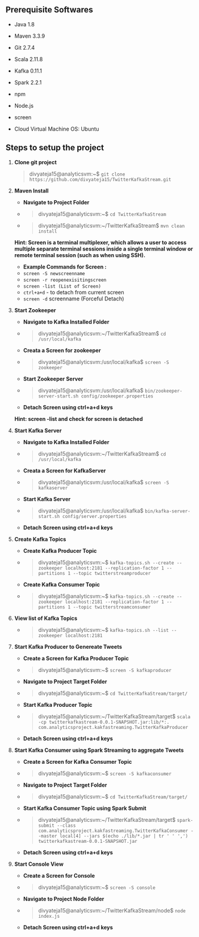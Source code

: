 ## Prerequisite Softwares

- Java 1.8
- Maven 3.3.9
- Git 2.7.4
- Scala 2.11.8
- Kafka 0.11.1
- Spark 2.2.1
- npm
- Node.js
- screen

- Cloud Virtual Machine OS: Ubuntu

## Steps to setup the project

1. **Clone git project**
	> divyateja15@analyticsvm:~$ `git clone https://github.com/divyateja15/TwitterKafkaStream.git`

2. **Maven Install**
	- **Navigate to Project Folder**
	- > divyateja15@analyticsvm:~$ `cd TwitterKafkaStream`
	- > divyateja15@analyticsvm:~/TwitterKafkaStream$ `mvn clean install`
	
	**Hint: Screen is a terminal multiplexer, which allows a user to access multiple separate terminal sessions inside a single terminal window or remote terminal session (such as when using SSH).**
	- **Example Commands for Screen :**
	- `screen -S newscreenname`
	- `screen -r reopenexisitingscreen`
	- `screen -list (List of Screen)`
	- `ctrl+a+d` - to detach from current screen
	- `screen -d` screenname (Forceful Detach)
	
3. **Start Zookeeper**
	- **Navigate to Kafka Installed Folder**
	- > divyateja15@analyticsvm:~/TwitterKafkaStream$ `cd /usr/local/kafka`
	- **Creata a Screen for zookeeper**
	- > divyateja15@analyticsvm:/usr/local/kafka$ `screen -S zookeeper`
	- **Start Zookeeper Server**
	- > divyateja15@analyticsvm:/usr/local/kafka$ `bin/zookeeper-server-start.sh config/zookeeper.properties`
	- **Detach Screen using ctrl+a+d keys**
	
	**Hint: screen -list and check for screen is detached** 
	
3. **Start Kafka Server**
	- **Navigate to Kafka Installed Folder**
	- > divyateja15@analyticsvm:~/TwitterKafkaStream$ `cd /usr/local/kafka`
	- **Creata a Screen for KafkaServer**
	- > divyateja15@analyticsvm:/usr/local/kafka$ `screen -S kafkaserver`
	- **Start Kafka Server**
	- > divyateja15@analyticsvm:/usr/local/kafka$ `bin/kafka-server-start.sh config/server.properties`
	- **Detach Screen using ctrl+a+d keys**

4. **Create Kafka Topics**
	- **Create Kafka Producer Topic**
	- > divyateja15@analyticsvm:~$ `kafka-topics.sh --create --zookeeper localhost:2181 --replication-factor 1 --partitions 1 --topic twitterstreamproducer`
	- **Create Kafka Consumer Topic**
	- > divyateja15@analyticsvm:~$ `kafka-topics.sh --create --zookeeper localhost:2181 --replication-factor 1 --partitions 1 --topic twitterstreamconsumer`
	
5. **View list of Kafka Topics**
	- >divyateja15@analyticsvm:~$ `kafka-topics.sh --list --zookeeper localhost:2181`

6. **Start Kafka Producer to Genereate Tweets**
	- **Create a Screen for Kafka Producer Topic**
	- > divyateja15@analyticsvm:~$ `screen -S kafkaproducer`
	- **Navigate to Project Target Folder**
	- > divyateja15@analyticsvm:~$ `cd TwitterKafkaStream/target/`
	- **Start Kafka Producer Topic**
	- > divyateja15@analyticsvm:~/TwitterKafkaStream/target$ `scala -cp twitterkafkastream-0.0.1-SNAPSHOT.jar:lib/*:. com.analyticsproject.kakfastreaming.TwitterKafkaProducer`
	- **Detach Screen using ctrl+a+d keys**
	
7. **Start Kafka Consumer using Spark Streaming to aggregate Tweets**
	- **Create a Screen for Kafka Consumer Topic**
	- > divyateja15@analyticsvm:~$ `screen -S kafkaconsumer`
	- **Navigate to Project Target Folder**
	- > divyateja15@analyticsvm:~$ `cd TwitterKafkaStream/target/`
	- **Start Kafka Consumer Topic using Spark Submit**
	- > divyateja15@analyticsvm:~/TwitterKafkaStream/target$ `spark-submit --class com.analyticsproject.kakfastreaming.TwitterKafkaConsumer --master local[4] --jars $(echo ./lib/*.jar | tr ' ' ',') twitterkafkastream-0.0.1-SNAPSHOT.jar`
	- **Detach Screen using ctrl+a+d keys**
	
8. **Start Console View**
	- **Create a Screen for Console**
	- > divyateja15@analyticsvm:~$ `screen -S console`
	- **Navigate to Project Node Folder**
	- > divyateja15@analyticsvm:~/TwitterKafkaStream/node$ `node index.js`
	- **Detach Screen using ctrl+a+d keys**
